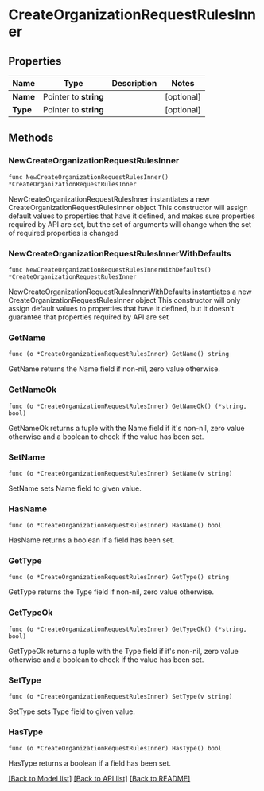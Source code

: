 # CreateOrganizationRequestRulesInner

## Properties

Name | Type | Description | Notes
------------ | ------------- | ------------- | -------------
**Name** | Pointer to **string** |  | [optional] 
**Type** | Pointer to **string** |  | [optional] 

## Methods

### NewCreateOrganizationRequestRulesInner

`func NewCreateOrganizationRequestRulesInner() *CreateOrganizationRequestRulesInner`

NewCreateOrganizationRequestRulesInner instantiates a new CreateOrganizationRequestRulesInner object
This constructor will assign default values to properties that have it defined,
and makes sure properties required by API are set, but the set of arguments
will change when the set of required properties is changed

### NewCreateOrganizationRequestRulesInnerWithDefaults

`func NewCreateOrganizationRequestRulesInnerWithDefaults() *CreateOrganizationRequestRulesInner`

NewCreateOrganizationRequestRulesInnerWithDefaults instantiates a new CreateOrganizationRequestRulesInner object
This constructor will only assign default values to properties that have it defined,
but it doesn't guarantee that properties required by API are set

### GetName

`func (o *CreateOrganizationRequestRulesInner) GetName() string`

GetName returns the Name field if non-nil, zero value otherwise.

### GetNameOk

`func (o *CreateOrganizationRequestRulesInner) GetNameOk() (*string, bool)`

GetNameOk returns a tuple with the Name field if it's non-nil, zero value otherwise
and a boolean to check if the value has been set.

### SetName

`func (o *CreateOrganizationRequestRulesInner) SetName(v string)`

SetName sets Name field to given value.

### HasName

`func (o *CreateOrganizationRequestRulesInner) HasName() bool`

HasName returns a boolean if a field has been set.

### GetType

`func (o *CreateOrganizationRequestRulesInner) GetType() string`

GetType returns the Type field if non-nil, zero value otherwise.

### GetTypeOk

`func (o *CreateOrganizationRequestRulesInner) GetTypeOk() (*string, bool)`

GetTypeOk returns a tuple with the Type field if it's non-nil, zero value otherwise
and a boolean to check if the value has been set.

### SetType

`func (o *CreateOrganizationRequestRulesInner) SetType(v string)`

SetType sets Type field to given value.

### HasType

`func (o *CreateOrganizationRequestRulesInner) HasType() bool`

HasType returns a boolean if a field has been set.


[[Back to Model list]](../README.md#documentation-for-models) [[Back to API list]](../README.md#documentation-for-api-endpoints) [[Back to README]](../README.md)


